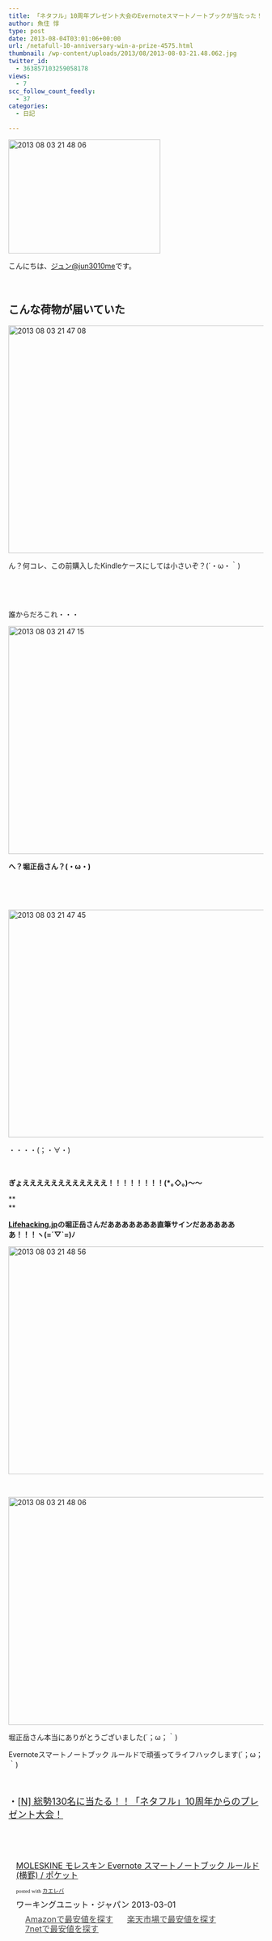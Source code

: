 ```yaml
---
title: 「ネタフル」10周年プレゼント大会のEvernoteスマートノートブックが当たった！
author: 魚住 惇
type: post
date: 2013-08-04T03:01:06+00:00
url: /netafull-10-anniversary-win-a-prize-4575.html
thumbnail: /wp-content/uploads/2013/08/2013-08-03-21.48.062.jpg
twitter_id:
  - 363857103259058178
views:
  - 7
scc_follow_count_feedly:
  - 37
categories:
  - 日記

---
```

<img decoding="async" loading="lazy" title="2013-08-03 21.48.06.jpg" src="/wp-content/uploads/2013/08/2013-08-03-21.48.06.jpg" alt="2013 08 03 21 48 06" width="300" height="225" border="0" />

<!--more-->

こんにちは、[ジュン@jun3010me][1]です。

 

## こんな荷物が届いていた

<img decoding="async" loading="lazy" title="2013-08-03_21.47.08.jpg" src="/wp-content/uploads/2013/08/2013-08-03_21.47.08.jpg" alt="2013 08 03 21 47 08" width="600" height="450" border="0" /> 

ん？何コレ、この前購入したKindleケースにしては小さいぞ？(´・ω・｀)

 

 

誰からだろこれ・・・

<img decoding="async" loading="lazy" title="2013-08-03_21.47.15.jpg" src="/wp-content/uploads/2013/08/2013-08-03_21.47.15.jpg" alt="2013 08 03 21 47 15" width="600" height="450" border="0" /> 

**へ？堀正岳さん？(・ω・)**

 

 

<img decoding="async" loading="lazy" title="2013-08-03 21.47.45.jpg" src="/wp-content/uploads/2013/08/2013-08-03-21.47.45.jpg" alt="2013 08 03 21 47 45" width="600" height="450" border="0" /> 

・・・・(；・∀・)

 

**ぎょええええええええええええ！！！！！！！！(*｡◇｡)〜〜**

**  
** 

**[Lifehacking.jp][2]の堀正岳さんだあああああああ直筆サインだああああああ！！！ヽ(=´▽\`=)ﾉ**

<img decoding="async" loading="lazy" title="2013-08-03 21.48.56.jpg" src="/wp-content/uploads/2013/08/2013-08-03-21.48.56.jpg" alt="2013 08 03 21 48 56" width="600" height="450" border="0" /> 

 

<img decoding="async" loading="lazy" title="2013-08-03 21.48.06.jpg" src="/wp-content/uploads/2013/08/2013-08-03-21.48.061.jpg" alt="2013 08 03 21 48 06" width="600" height="450" border="0" /> 

堀正岳さん本当にありがとうございました(´；ω；｀)

Evernoteスマートノートブック ルールドで頑張ってライフハックします(´；ω；｀)

 

<p style="font-size: 18px;">
  ・<a href="http://netafull.net/diary/043969.html" target="_blank">[N] 総勢130名に当たる！！「ネタフル」10周年からのプレゼント大会！</a>
</p>

 

 

<div class="kaerebalink-box" style="text-align: left; padding-bottom: 20px; font-size: medium; /zoom: 1; overflow: hidden;">
  <div class="kaerebalink-image" style="float: left; margin: 0 15px 10px 0;">
    <a href="http://www.amazon.co.jp/exec/obidos/ASIN/B00BN355W6/jn050191-22/ref=nosim/" rel="nofollow" target="_blank"><img decoding="async" style="border: none;" src="http://ecx.images-amazon.com/images/I/31zfzGZFGqL._SL160_.jpg" alt="" /></a>
  </div>
  <div class="kaerebalink-info" style="line-height: 120%; /zoom: 1; overflow: hidden;">
    <div class="kaerebalink-name" style="margin-bottom: 10px; line-height: 120%;">
      <a href="http://www.amazon.co.jp/exec/obidos/ASIN/B00BN355W6/jn050191-22/ref=nosim/" rel="nofollow" target="_blank">MOLESKINE モレスキン Evernote スマートノートブック ルールド(横罫) / ポケット</a></p>
      <div class="kaerebalink-powered-date" style="font-size: 8pt; margin-top: 5px; font-family: verdana; line-height: 120%;">
        posted with <a href="http://kaereba.com" target="_blank">カエレバ</a>
      </div>
    </div>
    <div class="kaerebalink-detail" style="margin-bottom: 5px;">
      ワーキングユニット・ジャパン 2013-03-01
    </div>
    <div class="kaerebalink-link1" style="margin-top: 10px; opacity: .80; filter: alpha(opacity=80);">
      <div class="shoplinkamazon" style="display: inline; margin-right: 5px; background: url('http://img.yomereba.com/simple5.gif') 0 0 no-repeat; padding: 2px 0 2px 18px; white-space: nowrap;">
        <a title="アマゾン" href="http://www.amazon.co.jp/gp/search?keywords=%83X%83%7D%81%5B%83g%83m%81%5B%83g%83u%83b%83N%20%83%8B%81%5B%83%8B%83h&__mk_ja_JP=%83J%83%5E%83J%83i&tag=jn050191-22" rel="nofollow" target="_blank">Amazonで最安値を探す</a>
      </div>
      <div class="shoplinkrakuten" style="display: inline; margin-right: 5px; background: url('http://img.yomereba.com/simple5.gif') 0 0 no-repeat; padding: 2px 0 2px 18px; white-space: nowrap;">
        <a title="楽天市場" href="http://hb.afl.rakuten.co.jp/hgc/0b392da9.3aef67b4.0b392daa.d09d4b3c/?pc=http%3A%2F%2Fsearch.rakuten.co.jp%2Fsearch%2Fmall%2F%25E3%2582%25B9%25E3%2583%259E%25E3%2583%25BC%25E3%2583%2588%25E3%2583%258E%25E3%2583%25BC%25E3%2583%2588%25E3%2583%2596%25E3%2583%2583%25E3%2582%25AF%2520%25E3%2583%25AB%25E3%2583%25BC%25E3%2583%25AB%25E3%2583%2589%2F-%2Ff.1-p.1-s.2-sf.0-st.A-v.2%3Fx%3D0%26scid%3Daf_ich_link_urltxt%26m%3Dhttp%3A%2F%2Fm.rakuten.co.jp%2F" rel="nofollow" target="_blank">楽天市場で最安値を探す</a>
      </div>
      <div class="shoplinkseven" style="display: inline; margin-right: 5px; background: url('http://img.yomereba.com/simple5.gif') 0 0 no-repeat; padding: 2px 0 2px 18px; white-space: nowrap;">
        <a title="セブンネットショッピング" href="http://px.a8.net/svt/ejp?a8mat=25TN41+4Z7HV6+2N1Y+BW8O2&a8ejpredirect=http%3A%2F%2Fwww.7netshopping.jp%2Frelay%2Faffiliate%2FAnotherCompanyEntrance%2F%3FA8_PID%3Ds00000012319001%26VIEW_URL%3Dhttp%253A%252F%252Fwww.7netshopping.jp%252Fall%252Fsearch_result%252F-%252Fbprice%252Foff%252Fsort%252F0%252Fkword_in%252F%2525E3%252582%2525B9%2525E3%252583%25259E%2525E3%252583%2525BC%2525E3%252583%252588%2525E3%252583%25258E%2525E3%252583%2525BC%2525E3%252583%252588%2525E3%252583%252596%2525E3%252583%252583%2525E3%252582%2525AF%252520%2525E3%252583%2525AB%2525E3%252583%2525BC%2525E3%252583%2525AB%2525E3%252583%252589%252FallGoods%252Fon%252Fsubmit.x%252F30%252Fdisp_result%252F1%252Fsubmit.y%252F9%252Fprvlg%252Foff%252Fnobuy%252Fon%252FsetProduct%252Foff%252Foop%252Fon%252Fctgy%252Fall%252FfromKeywordSearch%252Ftrue" rel="nofollow" target="_blank">7netで最安値を探す</a>
      </div>
    </div>
  </div>
  <div class="booklink-footer" style="clear: left;">
     
  </div>
</div>

 [1]: https://twitter.com/jun3010me
 [2]: http://lifehacking.jp/